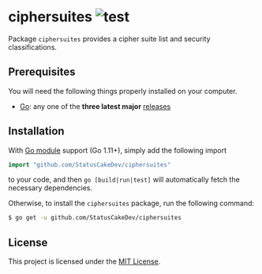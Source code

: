 # ciphersuites ![test](https://github.com/StatusCakeDev/ciphersuites/workflows/test/badge.svg)

Package `ciphersuites` provides a cipher suite list and security
classifications.

## Prerequisites

You will need the following things properly installed on your computer.

* [Go](https://golang.org/): any one of the **three latest major**
  [releases](https://golang.org/doc/devel/release.html)

## Installation

With [Go module](https://github.com/golang/go/wiki/Modules) support (Go 1.11+),
simply add the following import

```go
import "github.com/StatusCakeDev/ciphersuites"
```

to your code, and then `go [build|run|test]` will automatically fetch the
necessary dependencies.

Otherwise, to install the `ciphersuites` package, run the following command:

```bash
$ go get -u github.com/StatusCakeDev/ciphersuites
```

## License

This project is licensed under the [MIT License](LICENSE.md).
